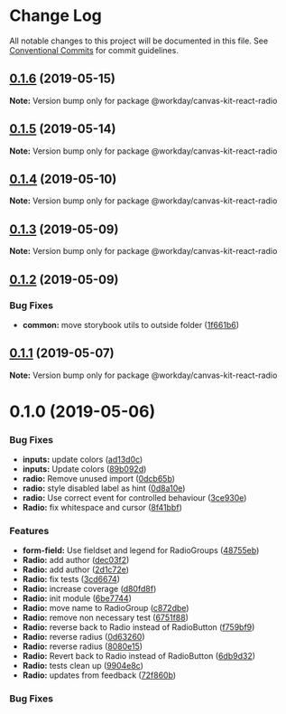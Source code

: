 # Change Log

All notable changes to this project will be documented in this file.
See [Conventional Commits](https://conventionalcommits.org) for commit guidelines.

## [0.1.6](https://ghe.megaleo.com/design/canvas-kit-react/tree/master/modules/canvas-kit-react-radio/compare/@workday/canvas-kit-react-radio@0.1.5...@workday/canvas-kit-react-radio@0.1.6) (2019-05-15)

**Note:** Version bump only for package @workday/canvas-kit-react-radio





## [0.1.5](https://ghe.megaleo.com/design/canvas-kit-react/tree/master/modules/canvas-kit-react-radio/compare/@workday/canvas-kit-react-radio@0.1.4...@workday/canvas-kit-react-radio@0.1.5) (2019-05-14)

**Note:** Version bump only for package @workday/canvas-kit-react-radio





## [0.1.4](https://ghe.megaleo.com/design/canvas-kit-react/tree/master/modules/canvas-kit-react-radio/compare/@workday/canvas-kit-react-radio@0.1.3...@workday/canvas-kit-react-radio@0.1.4) (2019-05-10)

**Note:** Version bump only for package @workday/canvas-kit-react-radio





## [0.1.3](https://ghe.megaleo.com/design/canvas-kit-react/tree/master/modules/canvas-kit-react-radio/compare/@workday/canvas-kit-react-radio@0.1.2...@workday/canvas-kit-react-radio@0.1.3) (2019-05-09)

**Note:** Version bump only for package @workday/canvas-kit-react-radio





## [0.1.2](https://ghe.megaleo.com/design/canvas-kit-react/tree/master/modules/canvas-kit-react-radio/compare/@workday/canvas-kit-react-radio@0.1.1...@workday/canvas-kit-react-radio@0.1.2) (2019-05-09)


### Bug Fixes

* **common:** move storybook utils to outside folder ([1f661b6](https://ghe.megaleo.com/design/canvas-kit-react/tree/master/modules/canvas-kit-react-radio/commits/1f661b6))





## [0.1.1](https://ghe.megaleo.com/design/canvas-kit-react/tree/master/modules/canvas-kit-react-radio/compare/@workday/canvas-kit-react-radio@0.1.0...@workday/canvas-kit-react-radio@0.1.1) (2019-05-07)

**Note:** Version bump only for package @workday/canvas-kit-react-radio





# 0.1.0 (2019-05-06)


### Bug Fixes

* **inputs:** update colors ([ad13d0c](https://ghe.megaleo.com/design/canvas-kit-react/tree/master/modules/canvas-kit-react-radio/commits/ad13d0c))
* **inputs:** Update colors ([89b092d](https://ghe.megaleo.com/design/canvas-kit-react/tree/master/modules/canvas-kit-react-radio/commits/89b092d))
* **radio:** Remove unused import ([0dcb65b](https://ghe.megaleo.com/design/canvas-kit-react/tree/master/modules/canvas-kit-react-radio/commits/0dcb65b))
* **radio:** style disabled label as hint ([0d8a10e](https://ghe.megaleo.com/design/canvas-kit-react/tree/master/modules/canvas-kit-react-radio/commits/0d8a10e))
* **radio:** Use correct event for controlled behaviour ([3ce930e](https://ghe.megaleo.com/design/canvas-kit-react/tree/master/modules/canvas-kit-react-radio/commits/3ce930e))
* **Radio:** fix whitespace and cursor ([8f41bbf](https://ghe.megaleo.com/design/canvas-kit-react/tree/master/modules/canvas-kit-react-radio/commits/8f41bbf))


### Features

* **form-field:** Use fieldset and legend for RadioGroups ([48755eb](https://ghe.megaleo.com/design/canvas-kit-react/tree/master/modules/canvas-kit-react-radio/commits/48755eb))
* **Radio:** add author ([dec03f2](https://ghe.megaleo.com/design/canvas-kit-react/tree/master/modules/canvas-kit-react-radio/commits/dec03f2))
* **Radio:** add author ([2d1c72e](https://ghe.megaleo.com/design/canvas-kit-react/tree/master/modules/canvas-kit-react-radio/commits/2d1c72e))
* **Radio:** fix tests ([3cd6674](https://ghe.megaleo.com/design/canvas-kit-react/tree/master/modules/canvas-kit-react-radio/commits/3cd6674))
* **Radio:** increase coverage ([d80fd8f](https://ghe.megaleo.com/design/canvas-kit-react/tree/master/modules/canvas-kit-react-radio/commits/d80fd8f))
* **Radio:** init module ([6be7744](https://ghe.megaleo.com/design/canvas-kit-react/tree/master/modules/canvas-kit-react-radio/commits/6be7744))
* **Radio:** move name to RadioGroup ([c872dbe](https://ghe.megaleo.com/design/canvas-kit-react/tree/master/modules/canvas-kit-react-radio/commits/c872dbe))
* **Radio:** remove non necessary test ([6751f88](https://ghe.megaleo.com/design/canvas-kit-react/tree/master/modules/canvas-kit-react-radio/commits/6751f88))
* **Radio:** reverse back to Radio instead of RadioButton ([f759bf9](https://ghe.megaleo.com/design/canvas-kit-react/tree/master/modules/canvas-kit-react-radio/commits/f759bf9))
* **Radio:** reverse radius ([0d63260](https://ghe.megaleo.com/design/canvas-kit-react/tree/master/modules/canvas-kit-react-radio/commits/0d63260))
* **Radio:** reverse radius ([8080e15](https://ghe.megaleo.com/design/canvas-kit-react/tree/master/modules/canvas-kit-react-radio/commits/8080e15))
* **Radio:** Revert back to Radio instead of RadioButton ([6db9d32](https://ghe.megaleo.com/design/canvas-kit-react/tree/master/modules/canvas-kit-react-radio/commits/6db9d32))
* **Radio:** tests clean up ([9904e8c](https://ghe.megaleo.com/design/canvas-kit-react/tree/master/modules/canvas-kit-react-radio/commits/9904e8c))
* **Radio:** updates from feedback ([72f860b](https://ghe.megaleo.com/design/canvas-kit-react/tree/master/modules/canvas-kit-react-radio/commits/72f860b))





### Bug Fixes
